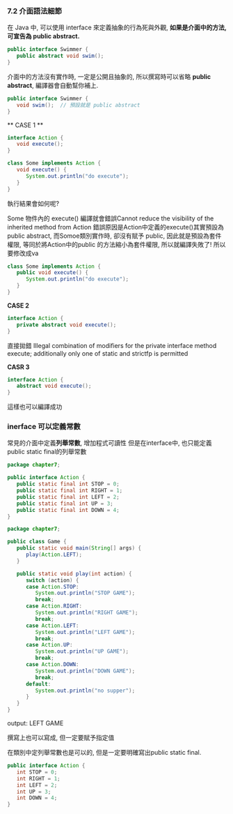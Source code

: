 
### 7.2 介面語法細節

在 Java 中, 可以使用 interface 來定義抽象的行為死與外觀, **如果是介面中的方法, 可宣告為 public abstract.**

```java
public interface Swimmer {
   public abstract void swim();
}
```
介面中的方法沒有實作時, 一定是公開且抽象的,
所以撰寫時可以省略 **public abstract**,
編譯器會自動幫你補上.

```java
public interface Swimmer {
   void swim();  // 預設就是 public abstract
}
```

** CASE 1 **

```java
interface Action {
   void execute();
}

class Some implements Action {
   void execute() {  
      System.out.println("do execute");
   }
}
```
執行結果會如何呢?

Some 物件內的 execute() 編譯就會錯誤Cannot reduce the visibility of the inherited method from Action
錯誤原因是Action中定義的execute()其實預設為public abstract,
而Somoe類別實作時, 卻沒有賦予 public,
因此就是預設為套件權限, 等同於將Action中的public 的方法縮小為套件權限, 所以就編譯失敗了!
所以要修改成va
```java
class Some implements Action {
   public void execute() {
      System.out.println("do execute");
   }
}
```

**CASE 2**
```java
interface Action {
   private abstract void execute();
}
```
直接拋錯
Illegal combination of modifiers for the private interface method execute; additionally only one of static and strictfp is permitted

**CASR 3**
```java
interface Action {
   abstract void execute();
}
```
這樣也可以編譯成功

### inerface 可以定義常數
常見的介面中定義**列舉常數**, 增加程式可讀性
但是在interface中, 也只能定義 public static final的列舉常數
```java
package chapter7;

public interface Action {
   public static final int STOP = 0;
   public static final int RIGHT = 1;
   public static final int LEFT = 2;
   public static final int UP = 3;
   public static final int DOWN = 4;
}
```
```java
package chapter7;

public class Game {
   public static void main(String[] args) {
      play(Action.LEFT);
   }

   public static void play(int action) {
      switch (action) {
      case Action.STOP:
         System.out.println("STOP GAME");
         break;
      case Action.RIGHT:
         System.out.println("RIGHT GAME");
         break;
      case Action.LEFT:
         System.out.println("LEFT GAME");
         break;
      case Action.UP:
         System.out.println("UP GAME");
         break;
      case Action.DOWN:
         System.out.println("DOWN GAME");
         break;
      default:
         System.out.println("no supper");
      }
   }
}
```
output: LEFT GAME

撰寫上也可以寫成,
但一定要賦予指定值

在類別中定列舉常數也是可以的, 
但是一定要明確寫出public static final.

```java
public interface Action {
   int STOP = 0;
   int RIGHT = 1;
   int LEFT = 2;
   int UP = 3;
   int DOWN = 4;
}
```


